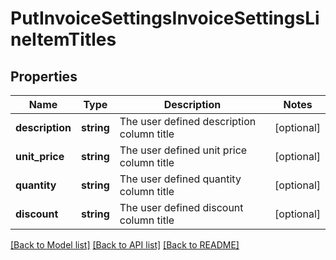 # PutInvoiceSettingsInvoiceSettingsLineItemTitles

## Properties
Name | Type | Description | Notes
------------ | ------------- | ------------- | -------------
**description** | **string** | The user defined description column title | [optional] 
**unit_price** | **string** | The user defined unit price column title | [optional] 
**quantity** | **string** | The user defined quantity column title | [optional] 
**discount** | **string** | The user defined discount column title | [optional] 

[[Back to Model list]](../README.md#documentation-for-models) [[Back to API list]](../README.md#documentation-for-api-endpoints) [[Back to README]](../README.md)


